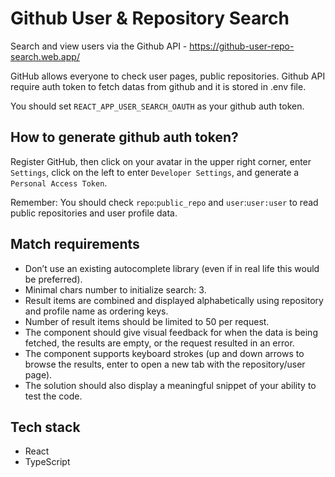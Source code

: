 # Github User & Repository Search

Search and view users via the Github API - https://github-user-repo-search.web.app/

GitHub allows everyone to check user pages, public repositories. Github API require auth token to fetch datas from github and it is stored in .env file.

You should set `REACT_APP_USER_SEARCH_OAUTH` as your github auth token.

## How to generate github auth token?

Register GitHub, then click on your avatar in the upper right corner, enter `Settings`, click on the left to enter `Developer Settings`, and generate a `Personal Access Token`.

Remember: You should check `repo`:`public_repo` and `user`:`user:user` to read public repositories and user profile data.

## Match requirements

* Don’t use an existing autocomplete library (even if in real life this would be preferred).
* Minimal chars number to initialize search: 3.
* Result items are combined and displayed alphabetically using repository and profile name as ordering keys.
* Number of result items should be limited to 50 per request.
* The component should give visual feedback for when the data is being fetched, the results are empty, or the request resulted in an error.
* The component supports keyboard strokes (up and down arrows to browse the results, enter to open a new tab with the repository/user page).
* The solution should also display a meaningful snippet of your ability to test the code.

## Tech stack

* React
* TypeScript

